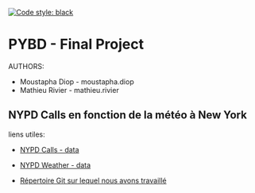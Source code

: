 [![Code style: black](https://img.shields.io/badge/code%20style-black-000000.svg)](https://github.com/psf/black)


 # PYBD - Final Project

 AUTHORS:
  - Moustapha Diop - moustapha.diop
  - Mathieu Rivier - mathieu.rivier


 ## NYPD Calls en fonction de la météo à New York

 liens utiles:
  - [NYPD Calls - data](https://data.cityofnewyork.us/Public-Safety/NYPD-Calls-for-Service-Historic-/d6zx-ckhd)
  - [NYPD Weather - data](https://meteostat.net/fr/place/us/new-york-city?t=2019-02-04/2022-03-25)
  
  - [Répertoire Git sur lequel nous avons travaillé](https://github.com/Mousteph/PYBD_project)
